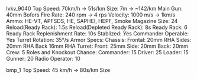 lvkv_9040
Top Speed: 70km/h -> 51s/km
Size: 7m -> ~142/km
Main Gun: 40mm Bofors
    Fire Rate: 240 rpm -> 4 rps
    Velocity: 1000 m/s -> 1km/s
    Ammo: HE-VT, APFSDS, HE, SAPHEI, HEPF, Smoke
    Magazine Size: 24
    Reload(Ready Rack): 1.5s
    Reload(Depleted Ready Rack): 8s
    Ready Rack: 6
    Ready Rack Replenishment Rate: 10s
    Stablized: Yes
    Commander Operable: Yes
Turret Rotation: 35°/s
Armor Specs:
    Chassis:
        Frontal: 20mm RHA
        Sides: 20mm RHA
        Back 16mm RHA
    Turret:
        Front: 25mm
        Side: 20mm
        Back: 20mm
Crew: 5
    Roles and Knockout Chance:
        Commander: 15
        Driver: 25
        Loader: 15
        Gunner: 20
        Radio Operator: 10

bmp_1
Top Speed: 45 km/h -> 80s/km
Size 
